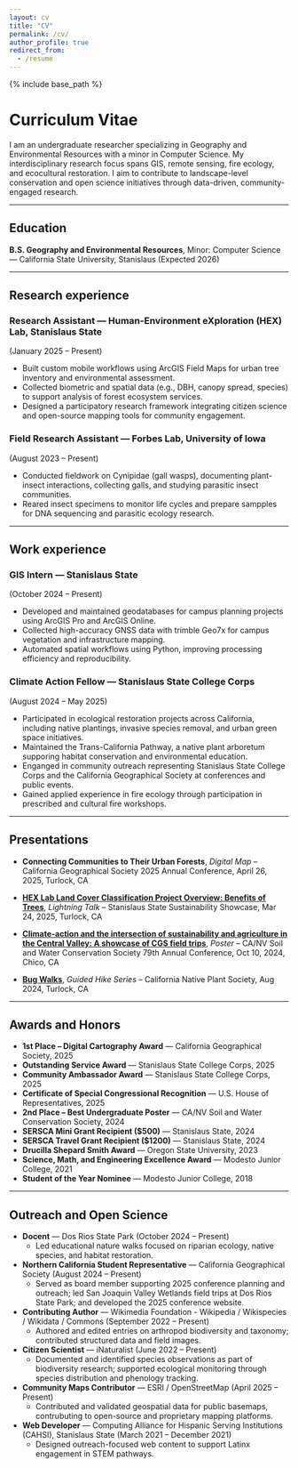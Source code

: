 ```yaml
---
layout: cv
title: "CV"
permalink: /cv/
author_profile: true
redirect_from:
  - /resume
---
```


{% include base_path %}

# Curriculum Vitae
I am an undergraduate researcher specializing in Geography and Environmental Resources with a minor in Computer Science. My interdisciplinary research focus spans GIS, remote sensing, fire ecology, and ecocultural restoration. I aim to contribute to landscape-level conservation and open science initiatives through data-driven, community-engaged research.

<hr />

## Education
**B.S. Geography and Environmental Resources**, Minor: Computer Science — California State University, Stanislaus (Expected 2026)

<hr />

## Research experience
### Research Assistant — Human-Environment eXploration (HEX) Lab, Stanislaus State
(January 2025 – Present)
* Built custom mobile workflows using ArcGIS Field Maps for urban tree inventory and environmental assessment.
* Collected biometric and spatial data (e.g., DBH, canopy spread, species) to support analysis of forest ecosystem services.
* Designed a participatory research framework integrating citizen science and open-source mapping tools for community engagement.

### Field Research Assistant — Forbes Lab, University of Iowa
(August 2023 – Present)
* Conducted fieldwork on Cynipidae (gall wasps), documenting plant-insect interactions, collecting galls, and studying parasitic insect communities.
* Reared insect specimens to monitor life cycles and prepare sampples for DNA sequencing and parasitic ecology research.

<hr />

## Work experience
### GIS Intern — Stanislaus State
(October 2024 – Present)
* Developed and maintained geodatabases for campus planning projects using ArcGIS Pro and ArcGIS Online.
* Collected high-accuracy GNSS data with trimble Geo7x for campus vegetation and infrastructure mapping.
* Automated spatial workflows using Python, improving processing efficiency and reproducibility.

### Climate Action Fellow — Stanislaus State College Corps
(August 2024 – May 2025)
* Participated in ecological restoration projects across California, including native plantings, invasive species removal, and urban green space initiatives.
* Maintained the Trans-California Pathway, a native plant arboretum supporing habitat conservation and environmental education.
* Enganged in community outreach representing Stanislaus State College Corps and the California Geographical Society at conferences and public events.
* Gained applied experience in fire ecology through participation in prescribed and cultural fire workshops.

<hr />

## Presentations
* **Connecting Communities to Their Urban Forests**,
  *Digital Map* – California Geographical Society 2025 Annual Conference, April 26, 2025, Turlock, CA

* [**HEX Lab Land Cover Classification Project Overview: Benefits of Trees**](https://4n0nym0u5my7h.github.io/presentations/2025-03-24-land-classification),
  *Lightning Talk* – Stanislaus State Sustainability Showcase, Mar 24, 2025, Turlock, CA

* [**Climate-action and the intersection of sustainability and agriculture in the Central Valley: A showcase of CGS field trips**](https://4n0nym0u5my7h.github.io/presentations/2024-10-24-cgs-field-trips),
  *Poster* – CA/NV Soil and Water Conservation Society 79th Annual Conference, Oct 10, 2024, Chico, CA

* [**Bug Walks**](https://4n0nym0u5my7h.github.io/presentations/2024-08-31-bug-walks),
  *Guided Hike Series* – California Native Plant Society, Aug 2024, Turlock, CA

<hr />

## Awards and Honors
* **1st Place – Digital Cartography Award** — California Geographical Society, 2025
* **Outstanding Service Award** — Stanislaus State College Corps, 2025
* **Community Ambassador Award** — Stanislaus State College Corps, 2025
* **Certificate of Special Congressional Recognition** — U.S. House of Representatives, 2025
* **2nd Place – Best Undergraduate Poster** — CA/NV Soil and Water Conservation Society, 2024
* **SERSCA Mini Grant Recipient ($500)** — Stanislaus State, 2024
* **SERSCA Travel Grant Recipient ($1200)** — Stanislaus State, 2024
* **Drucilla Shepard Smith Award** — Oregon State University, 2023
* **Science, Math, and Engineering Excellence Award** — Modesto Junior College, 2021
* **Student of the Year Nominee** — Modesto Junior College, 2018

<hr />

## Outreach and Open Science
* **Docent** — Dos Rios State Park (October 2024 – Present)
  * Led educational nature walks focused on riparian ecology, native species, and habitat restoration.
* **Northern California Student Representative** — California Geographical Society (August 2024 – Present)
  * Served as board member supporting 2025 conference planning and outreach; led San Joaquin Valley Wetlands field trips at Dos Rios State Park; and developed the 2025 conference website.
* **Contributing Author** — Wikimedia Foundation - Wikipedia / Wikispecies / Wikidata / Commons (September 2022 – Present)
  * Authored and edited entries on arthropod biodiversity and taxonomy; contributed structured data and field images.
* **Citizen Scientist** — iNaturalist (June 2022 – Present)
  * Documented and identified species observations as part of biodiversity research; supported ecological monitoring through species distribution and phenology tracking.
* **Community Maps Contributor** — ESRI / OpenStreetMap (April 2025 – Present)
  * Contributed and validated geospatial data for public basemaps, contrubuting to open-source and proprietary mapping platforms.
* **Web Developer** — Computing Alliance for Hispanic Serving Institutions (CAHSI), Stanislaus State (March 2021 – December 2021)
  * Designed outreach-focused web content to support Latinx engagement in STEM pathways.
